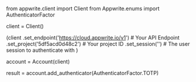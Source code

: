 from appwrite.client import Client
from Appwrite.enums import AuthenticatorFactor

client = Client()

(client
  .set_endpoint('https://cloud.appwrite.io/v1') # Your API Endpoint
  .set_project('5df5acd0d48c2') # Your project ID
  .set_session('') # The user session to authenticate with
)

account = Account(client)

result = account.add_authenticator(AuthenticatorFactor.TOTP)
